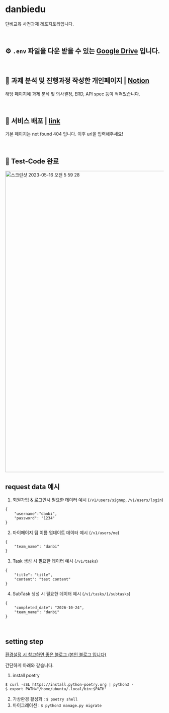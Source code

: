 # danbiedu
단비교육 사전과제 레포지토리입니다.

<br>

## ⚙️ `.env` 파일을 다운 받을 수 있는 [Google Drive](https://drive.google.com/drive/folders/1GVXT_dHQl9hsvyQCuRdLdtUSqheZPd0S) 입니다.

<br>

## 📑 과제 분석 및 진행과정 작성한 개인페이지 | [Notion](https://sprinkle-piccolo-9fc.notion.site/4f84847a4bf84e6283df767183154b5d)
해당 페이지에 과제 분석 및 의사결정, ERD, API spec 등이 적혀있습니다.

<br>

## 🚀 서비스 배포 | [link](http://15.164.245.240:8000)
기본 페이지는 not found 404 입니다. 이후 url을 입력해주세요!

<br>

## 🔫 Test-Code 완료
<img width="956" alt="스크린샷 2023-05-16 오전 5 59 28" src="https://github.com/mathtkang/danbiedu/assets/51039577/2b58d522-de38-4bfc-a11f-c2eaa96419b0">

<br>

## request data 예시
1. 회원가입 & 로그인시 필요한 데이터 예시 (`/v1/users/signup`, `/v1/users/login`)
```
{
    "username":"danbi",
    "password": "1234"
}
```
2. 마이페이지 팀 이름 업데이트 데이터 예시 (`/v1/users/me`)
```
{
    "team_name": "danbi"
}
```
3. Task 생성 시 필요한 데이터 예시 (`/v1/tasks`)
```
{
    "title": "title",
    "content": "test content"
}
```
4. SubTask 생성 시 필요한 데이터 예시 (`/v1/tasks/1/subtasks`)
```
{
    "completed_date": "2026-10-24",
    "team_name": "danbi"
}
```

<br>

## setting step

[환경설정 시 참고하면 좋은 블로그 (본인 블로그 입니다)](https://kkangsg.tistory.com/108)

간단하게 아래와 같습니다.
1. install poetry
```
$ curl -sSL https://install.python-poetry.org | python3 -
$ export PATH="/home/ubuntu/.local/bin:$PATH"
```
2. 가상환경 활성화 : `$ poetry shell`
3. 마이그레이션 : `$ python3 manage.py migrate`
